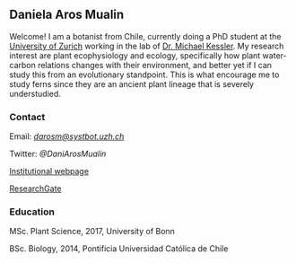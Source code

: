## Daniela Aros Mualin

Welcome! I am a botanist from Chile, currently doing a PhD student at the [University of Zurich](https://www.ieu.uzh.ch/en/teaching/phd/graduate.html) working in the lab of [Dr. Michael Kessler](https://www.systbot.uzh.ch/de/research/kessler-group/MichaelKessler.html). My research interest are plant ecophysiology and ecology, specifically how plant water-carbon relations changes with their environment, and better yet if I can study this from an evolutionary standpoint. This is what encourage me to study ferns since they are an ancient plant lineage that is severely understudied.

### Contact

Email: *darosm@systbot.uzh.ch*

Twitter: *@DaniArosMualin*

[Institutional webpage](https://www.systbot.uzh.ch/de/research/kessler-group/Daniela-Aros.html)

[ResearchGate](https://www.researchgate.net/profile/Daniela-Aros-Mualin)

### Education

MSc. Plant Science, 2017, University of Bonn

BSc. Biology, 2014, Pontificia Universidad Católica de Chile
